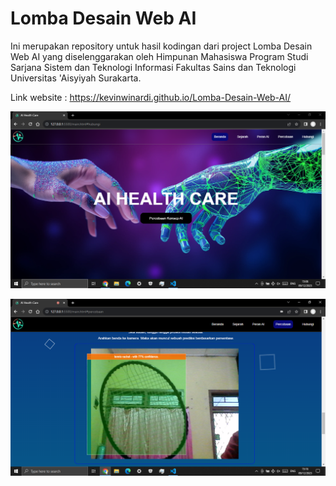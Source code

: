 # Lomba Desain Web AI
Ini merupakan repository untuk hasil kodingan dari project Lomba Desain Web AI yang diselenggarakan oleh Himpunan Mahasiswa Program Studi Sarjana Sistem dan Teknologi Informasi Fakultas Sains dan Teknologi Universitas 'Aisyiyah Surakarta.

Link website : https://kevinwinardi.github.io/Lomba-Desain-Web-AI/

![SS 1](https://github.com/KevinWinardi/Lomba-Desain-Web-AI/blob/main/SS%20WEB/Screenshot%20(56).png)

![SS 2](https://github.com/KevinWinardi/Lomba-Desain-Web-AI/blob/main/SS%20WEB/Screenshot%20(62).png)
